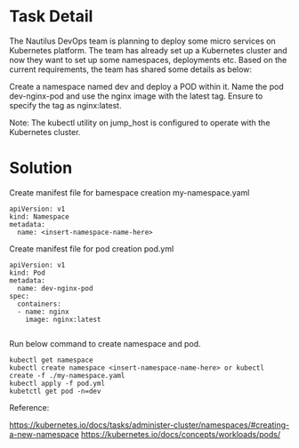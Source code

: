 # Task Detail
The Nautilus DevOps team is planning to deploy some micro services on Kubernetes platform. The team has already set up a Kubernetes cluster and now they want to set up some namespaces, deployments etc. Based on the current requirements, the team has shared some details as below:

Create a namespace named dev and deploy a POD within it. Name the pod dev-nginx-pod and use the nginx image with the latest tag. Ensure to specify the tag as nginx:latest.

Note: The kubectl utility on jump_host is configured to operate with the Kubernetes cluster.

# Solution

Create manifest file for bamespace creation my-namespace.yaml

```
apiVersion: v1
kind: Namespace
metadata:
  name: <insert-namespace-name-here>
```

Create manifest file for pod creation pod.yml

```
apiVersion: v1
kind: Pod
metadata:
  name: dev-nginx-pod
spec:
  containers:
  - name: nginx
    image: nginx:latest
   
```
Run below command to create namespace and pod.

```
kubectl get namespace
kubectl create namespace <insert-namespace-name-here> or kubectl create -f ./my-namespace.yaml
kubectl apply -f pod.yml
kubetctl get pod -n=dev
```

Reference: 

https://kubernetes.io/docs/tasks/administer-cluster/namespaces/#creating-a-new-namespace
https://kubernetes.io/docs/concepts/workloads/pods/
